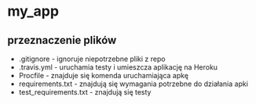 # my_app
## przeznaczenie plików
* .gitignore - ignoruje niepotrzebne pliki z repo
* .travis.yml - uruchamia testy i umieszcza aplikację na Heroku
* Procfile - znajduje się komenda uruchamiająca apkę
* requirements.txt - znajdują się wymagania potrzebne do działania apki
* test_requirements.txt - znajdują się testy

